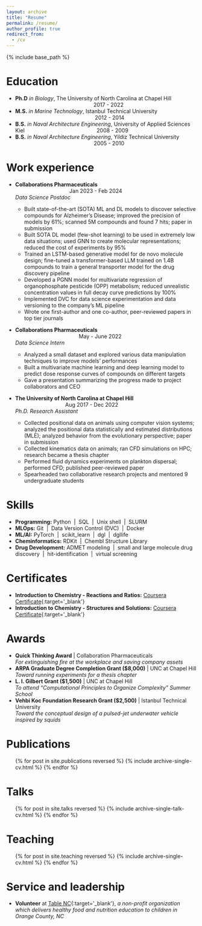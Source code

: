 ```yaml
---
layout: archive
title: "Resume"
permalink: /resume/
author_profile: true
redirect_from:
  - /cv
---
```


{% include base_path %}

Education
======
* __Ph.D__ _in Biology_, The University of North Carolina at Chapel Hill &emsp; &emsp; &emsp; &emsp; &emsp; &emsp; &emsp; &emsp; &emsp; &emsp; &emsp; &emsp;&emsp; &emsp; &emsp;2017 - 2022
* __M.S.__ _in Marine Technology_, Istanbul Technical University &emsp; &emsp; &emsp; &emsp; &emsp; &emsp; &emsp; &emsp; &emsp; &emsp; &emsp; &emsp; &emsp; &emsp;&emsp; &emsp; &emsp; 2012 - 2014
* __B.S.__ _in Naval Architecture Engineering_, University of Applied Sciences Kiel &emsp; &emsp; &emsp; &emsp; &emsp; &emsp; &emsp; &emsp; &emsp; &emsp; &nbsp; 2008 - 2009
* __B.S.__ _in Naval Architecture Engineering_, Yildiz Technical University &emsp; &emsp; &emsp; &emsp; &emsp; &emsp; &emsp; &emsp; &emsp; &emsp; &emsp; &emsp; &emsp; &ensp; 2005 - 2010

Work experience
======
* __Collaborations Pharmaceuticals__ &emsp; &emsp; &emsp; &emsp; &emsp; &emsp; &emsp; &emsp; &emsp; &emsp; &emsp; &emsp; &emsp; &emsp; &emsp; &emsp; &emsp; &emsp; &emsp; &emsp; &emsp; &emsp; Jan 2023 - Feb 2024\
 _Data Science Postdoc_
  * Built state-of-the-art (SOTA) ML and DL models to discover selective compounds for Alzheimer’s Disease; improved the precision of models by 61%; scanned 5M compounds and found 7 hits; paper in submission
  * Built SOTA DL model (few-shot learning) to be used in extremely low data situations; used GNN to create molecular representations; reduced the cost of experiments by 95%
  * Trained an LSTM-based generative model for de novo molecule design; fine-tuned a transformer-based LLM trained on 1.4B compounds to train a general transporter model for the drug discovery pipeline
  * Developed a PGNN model for multivariate regression of organophosphate pesticide (OPP) metabolism; reduced unrealistic concentration values in full decay curve predictions by 100%
  * Implemented DVC for data science experimentation and data versioning to the company’s ML pipeline
  * Wrote one first-author and one co-author, peer-reviewed papers in top tier journals

* __Collaborations Pharmaceuticals__ &emsp; &emsp; &emsp; &emsp; &emsp; &emsp; &emsp; &emsp; &emsp; &emsp; &emsp; &emsp; &emsp; &emsp; &emsp; &emsp; &emsp; &emsp; &emsp; &emsp; &emsp; &emsp; &emsp; &ensp;May - June 2022\
_Data Science Intern_
  * Analyzed a small dataset and explored various data manipulation techniques to improve models’ performances
  * Built a multivariate machine learning and deep learning model to predict dose response curves of compounds on different targets
  * Gave a presentation summarizing the progress made to project collaborators and CEO


* __The University of North Carolina at Chapel Hill__ &emsp; &emsp; &emsp; &emsp; &emsp; &emsp; &emsp; &emsp; &emsp; &emsp; &emsp; &emsp; &emsp; &emsp; &emsp; &emsp; &ensp;Aug 2017 - Dec 2022\
_Ph.D. Research Assistant_
  * Collected positional data on animals using computer vision systems; analyzed the positional data statistically and estimated distributions (MLE); analyzed behavior from the evolutionary perspective; paper in submission
  * Collected kinematics data on animals; ran CFD simulations on HPC; research became a thesis chapter
  * Performed fluid dynamics experiments on plankton dispersal; performed CFD; published peer-reviewed paper
  * Spearheaded two collaborative research projects and mentored 9 undergraduate students
  
Skills
======
* __Programming:__ Python &nbsp;&#124;&nbsp; SQL &nbsp;&#124;&nbsp; Unix shell  &nbsp;&#124;&nbsp; SLURM
* __MLOps:__ Git &nbsp;&#124;&nbsp; Data Version Control (DVC) &nbsp;&#124;&nbsp; Docker
* __ML/AI:__ PyTorch &nbsp;&#124;&nbsp; scikit_learn &nbsp;&#124;&nbsp; dgl &nbsp;&#124;&nbsp; dgllife
* __Cheminformatics:__ RDKit &nbsp;&#124;&nbsp; Chembl Structure Library
* __Drug Development:__ ADMET modeling &nbsp;&#124;&nbsp; small and large molecule drug discovery &nbsp;&#124;&nbsp; hit-identification &nbsp;&#124;&nbsp; virtual screening

Certificates
======
* __Introduction to Chemistry - Reactions and Ratios:__ [Coursera Certificate](https://coursera.org/verify/J9YLGLPXVK9W){:target='_blank'}
* __Introduction to Chemistry - Structures and Solutions:__ [Coursera Certificate](https://coursera.org/verify/Z4T7DHUH995B){:target='_blank'}

Awards
======
* __Quick Thinking Award__ &#124; Collaboration Pharmaceuticals\
_For extinguishing fire at the workplace and saving company assets_
* __ARPA Graduate Degree Completion Grant ($8,000)__ &#124; UNC at Chapel Hill\
_Toward running experiments for a thesis chapter_
* __L. I. Gilbert Grant ($1,500)__ &#124; UNC at Chapel Hill\
_To attend “Computational Principles to Organize Complexity” Summer School_
* __Vehbi Koc Foundation Research Grant ($2,500)__ &#124; Istanbul Technical University\
_Toward the conceptual design of a pulsed-jet underwater vehicle inspired by squids_

Publications
======
  <ul>{% for post in site.publications reversed %}
    {% include archive-single-cv.html %}
  {% endfor %}</ul>
  
Talks
======
  <ul>{% for post in site.talks reversed %}
    {% include archive-single-talk-cv.html  %}
  {% endfor %}</ul>
  
Teaching
======
  <ul>{% for post in site.teaching reversed %}
    {% include archive-single-cv.html %}
  {% endfor %}</ul>
  
Service and leadership
======
* __Volunteer__ at [Table NC](https://tablenc.org/who-we-are/){:target='_blank'}, _a non-profit organization which delivers healthy food and nutrition education to children in Orange County, NC_
